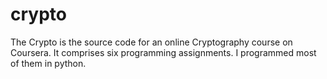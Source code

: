 crypto
======
The Crypto is the source code for an online Cryptography course on Coursera. 
It comprises six programming assignments. I programmed most of them in python. 
